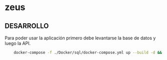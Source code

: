 # zeus

## DESARROLLO

Para poder usar la aplicación primero debe levantarse la base de datos y luego la API.

```bash
    docker-compose -f ./Docker/sql/docker-compose.yml up --build -d && docker-compose up --build
```
